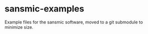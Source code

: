 # sansmic-examples
Example files for the sansmic software, moved to a git submodule to minimize size.
